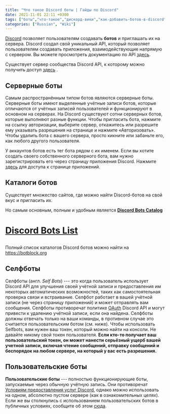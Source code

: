 ```yaml
---
title: "Что такое Discord боты | Гайды по Discord"
date: 2021-11-01 22:11 +0300
tags: ["боты","что-такое","дискорд-вики","как-добавить-ботов-в-discord"]
categories: ["Russian", "Wiki"]
---
```

[Discord](https://discord.com) позволяет пользователям создавать
**ботов** и приглашать их на сервера. Discord создал свой уникальный
API, который позволяет пользователям создавать приложения,
взаимодействующие напрямую с сервером. Вы можете просмотреть
документацию по API [здесь](https://discord.com/developers/docs/intro).

Существует сервер сообщества Discord API, к которому можно получить
доступ [здесь](https://discord.com/invite/discord-api) .

Серверные боты
--------------

Самым распространённым типом ботов являются серверные боты. Серверные
боты имеют выделенные учётные записи ботов, которые отличаются от
учётных записей пользователей и функционируют в основном на серверах. На
Discord существуют сотни серверных ботов, которые выполняют разные
функции. Чтобы пригласить бота, нажмите на ссылку авторизации, выберите
сервер, откажитесь или разрешите ему указывать разрешения на странице и
нажмите «Авторизовать». Чтобы удалить бота с вашего сервера, просто
кикните или забаньте его, как любого другого пользователя.

У аккаунтов ботов есть тег бота рядом с их именем. Если вы хотите
создать своего собственного серверного бота, вам нужно зарегистрировать
его через страницу приложения Discord. Нажмите
[здесь](https://discord.com/developers/applications/) для доступа к
странице приложений.

Каталоги ботов
--------------

Существует множество сайтов, где можно найти Discord-ботов на свой вкус
и пригласить их.

Но самым основным, полным и удобным является **[Discord Bots Catalog](https://top-bots.xyz)**

<h1> 

[Discord Bots List](https://top-bots.xyz)
</h1>



Полный список каталогов Discord ботов можно найти на
<https://botblock.org>

Селфботы
--------

Селфботы (англ. *Self Bots*) --- это когда пользователь использует
Discord API для улучшения своей учётной записи и предоставления им
некоторых автоматических возможностей, таких как самостоятельная
проверка связи и встраивание. Селфбот работает в вашей учётной записи
(не через страницу приложений) и может отправлять вам сообщения.
Селфботы противоречат политике
[OAuth](https://discord.com/developers/docs/topics/oauth2#bot-vs-user-accounts)
Discord API и могут привести к удалению учётной записи, если она
найдена. Селфботы должны отвечать только на ваши команды, в противном
случае это считается пользовательским ботом (см. ниже). Чтобы
использовать Selfbots, вам нужен ваш токен, который можно найти на
консоли. Не давайте никому свой токен пользователя. **Если кто-то
получает ваш пользовательский токен, он может нанести серьёзный ущерб
вашей учетной записи, включая чтение сообщений, отправку сообщений и
беспорядок на любом сервере, на который у вас есть разрешения.**

Пользовательские боты
---------------------

**Пользовательские боты** --- полностью функционирующие боты,
запускаемые через обычную учётную запись. Они противоречат [Условиям
предоставления услуг Discord](https://discord.com/terms), однако можно
использовать на одном, абсолютно пустом сервере (как в ознакомительных
целях). Если же вы столкнулись с использованием пользовательских ботов в
публичных условиях, сообщите об этом [сюда](https://dis.gd/request).
